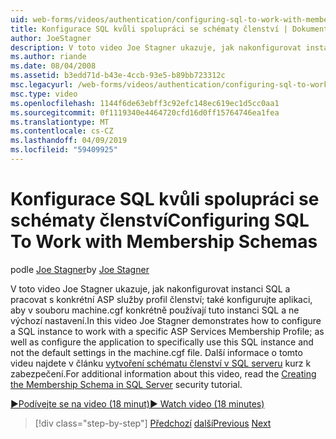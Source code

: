 ```yaml
---
uid: web-forms/videos/authentication/configuring-sql-to-work-with-membership-schemas
title: Konfigurace SQL kvůli spolupráci se schématy členství | Dokumentace Microsoftu
author: JoeStagner
description: V toto video Joe Stagner ukazuje, jak nakonfigurovat instanci SQL a pracovat s konkrétní ASP služby profil členství; tak i vyrovnat...
ms.author: riande
ms.date: 08/04/2008
ms.assetid: b3edd71d-b43e-4ccb-93e5-b89bb723312c
msc.legacyurl: /web-forms/videos/authentication/configuring-sql-to-work-with-membership-schemas
msc.type: video
ms.openlocfilehash: 1144f6de63ebff3c92efc148ec619ec1d5cc0aa1
ms.sourcegitcommit: 0f1119340e4464720cfd16d0ff15764746ea1fea
ms.translationtype: MT
ms.contentlocale: cs-CZ
ms.lasthandoff: 04/09/2019
ms.locfileid: "59409925"
---
```

# <a name="configuring-sql-to-work-with-membership-schemas"></a><span data-ttu-id="4f856-103">Konfigurace SQL kvůli spolupráci se schématy členství</span><span class="sxs-lookup"><span data-stu-id="4f856-103">Configuring SQL To Work with Membership Schemas</span></span>

<span data-ttu-id="4f856-104">podle [Joe Stagner](https://github.com/JoeStagner)</span><span class="sxs-lookup"><span data-stu-id="4f856-104">by [Joe Stagner](https://github.com/JoeStagner)</span></span>

<span data-ttu-id="4f856-105">V toto video Joe Stagner ukazuje, jak nakonfigurovat instanci SQL a pracovat s konkrétní ASP služby profil členství; také konfigurujte aplikaci, aby v souboru machine.cgf konkrétně používají tuto instanci SQL a ne výchozí nastavení.</span><span class="sxs-lookup"><span data-stu-id="4f856-105">In this video Joe Stagner demonstrates how to configure a SQL instance to work with a specific ASP Services Membership Profile; as well as configure the application to specifically use this SQL instance and not the default settings in the machine.cgf file.</span></span> <span data-ttu-id="4f856-106">Další informace o tomto videu najdete v článku [vytvoření schématu členství v SQL serveru](../../overview/older-versions-security/membership/creating-the-membership-schema-in-sql-server-vb.md) kurz k zabezpečení.</span><span class="sxs-lookup"><span data-stu-id="4f856-106">For additional information about this video, read the [Creating the Membership Schema in SQL Server](../../overview/older-versions-security/membership/creating-the-membership-schema-in-sql-server-vb.md) security tutorial.</span></span>

[<span data-ttu-id="4f856-107">&#9654;Podívejte se na video (18 minut)</span><span class="sxs-lookup"><span data-stu-id="4f856-107">&#9654; Watch video (18 minutes)</span></span>](https://channel9.msdn.com/Blogs/ASP-NET-Site-Videos/configuring-sql-to-work-with-membership-schemas)

> [!div class="step-by-step"]
> <span data-ttu-id="4f856-108">[Předchozí](understanding-aspnet-memberships.md)
> [další](changing-membership-settings-in-the-default-membership-schema.md)</span><span class="sxs-lookup"><span data-stu-id="4f856-108">[Previous](understanding-aspnet-memberships.md)
[Next](changing-membership-settings-in-the-default-membership-schema.md)</span></span>
